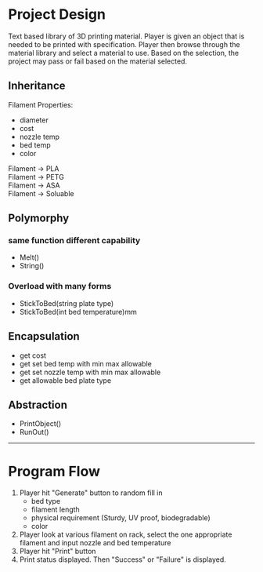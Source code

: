 # Project Design
Text based library of 3D printing material. Player is given an object that is needed to be printed with specification. Player then browse through the material library and select a material to use. Based on the selection, the project may pass or fail based on the material selected.

## Inheritance
Filament Properties:  
  * diameter
  * cost
  * nozzle temp
  * bed temp
  * color

Filament -> PLA  
Filament -> PETG  
Filament -> ASA  
Filament -> Soluable  

## Polymorphy
### same function different capability
* Melt()
* String()  
### Overload with many forms
* StickToBed(string plate type)
* StickToBed(int bed temperature)mm

## Encapsulation  
* get cost
* get set bed temp with min max allowable
* get set nozzle temp with min max allowable
* get allowable bed plate type

## Abstraction
* PrintObject()
* RunOut()  

--- 
# Program Flow
1. Player hit "Generate" button to random fill in
    * bed type
    * filament length
    * physical requirement (Sturdy, UV proof, biodegradable)
    * color
2. Player look at various filament on rack, select the one appropriate filament and input nozzle and bed temperature
3. Player hit "Print" button
4. Print status displayed. Then "Success" or "Failure" is displayed.